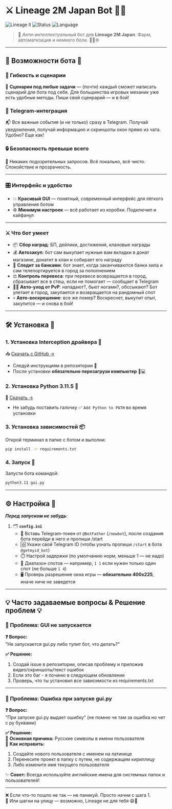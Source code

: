 # ⚔️ Lineage 2M Japan Bot 🤖🐉

![Lineage II](https://img.shields.io/badge/Lineage2-Mobile_JP-red?style=for-the-badge&logo=android)
![Status](https://img.shields.io/badge/status-Active-green?style=for-the-badge)
![Language](https://img.shields.io/badge/language-Python-blue?style=for-the-badge&logo=python)

> 🧠 *Анти-интеллектуальный* бот для **Lineage 2M Japan**. Фарм, автоматизация и немного боли. 😵‍💫⚙️

---

## 🚀 Возможности бота 🌟

### 🧠 Гибкость и сценарии  
🔹 **Сценарии под любые задачи** — (почти) каждый сможет написать сценарий для бота под себя. Для большинства игровых механик уже есть удобные методы. Пиши свой сценрарий — и в бой!

### 💬 Telegram-интеграция  
📬 Все важные события (и не только) сразу в Telegram. Получай уведомления, получай информацию и скриншоты окон прямо из чата. Удобно? Еще как!

### 🔒 Безопасность превыше всего  
🧪 Никаких подозрительных запросов. Всё локально, всё чисто. Спокойствие и прозрачность.

---

### 🎛️ Интерфейс и удобство  
- 💥 **Красивый GUI** — понятный, современный интерфейс для лёгкого управления ботом  
- ⚙️ **Минимум настроек** — всё работает из коробки. Подключил и кайфанул

---

### ⚔️ Что бот умеет  

- 📦 **Сбор наград**: БП, дейлики, достижения, клановые награды
- 💰 **Автозакуп**: бот сам выкупает нужные вам вкладки в донат магазине, донатит в клан и собирает его награду
- 🧪 **Следит за банками**: бот знает, когда заканчиваются банки хила и сам телепортируется в город за пополнением  
- ⚖️ **Контроль перевеса**: при перевесе возвращается в город, сбрасывает все в стеш, если не помогает — сообщает в Telegram  
- 🏃‍♂️ **Авто-уход от PvP**: нападают?, бьют ногами?, обссыкают? Бот улетает в город, закупается и возвращается на рандомный спот  
- 💀 **Авто-воскрешение**: все же помер? Воскреснет, выкупит опыт, закупится — и снова в бой!

---



## 🛠 Установка 🧰

### 1. Установка Interception драйвера 🔌
📥 [Скачать с GitHub →](https://github.com/oblitum/Interception)  
- Следуй инструкциям в репозитории 📖  
- После установки **обязательно перезагрузи компьютер** 🔁💻

### 2. Установка Python 3.11.5 🐍
🔗 [Скачать →](https://www.python.org/downloads/release/python-3115/)  
- Не забудь поставить галочку ✅ `Add Python to PATH` во время установки

### 3. Установка зависимостей 📦

Открой терминал в папке с ботом и выполни:

```bash
pip install -r requirements.txt
```

### 4. Запуск 🚀

Запусти бота командой:

```bash
python3.11 gui.py
```

---

## ⚙️ Настройка 🧩

***Перед запуском не забудь***:

1. 🗂️ **`config.ini`**  
   - 🤖 Вставь Telegram-токен от `@BotFather` (`/newbot`), после создания бота перейди в него и пропиши /start
   - 🆔 Укажи свой Telegram ID (чтобы узнать пропиши `/start` в бота `@getmyid_bot`)
   - ⏱️ Настрой задержки (по умолчанию норм, меньше 1 — не надо)  
   - 📍 Диапазон спотов — например, `1 1` если нужен только один спот (не больше `1 4`)
   - 🖥️ Проверь разрешение окна игры — **обязательно 400x225**, иначе ниче не заведется

---

## 💡 Часто задаваемые вопросы & Решение проблем 💡

### 🚫 Проблема: GUI не запускается
**❓ Вопрос:**  
"Не запускается gui.py либо тупит бот, что делать?"  

**✅ Решение:**  
1. Создай issue в репозитории, описав проблему и приложив видео/cкриншоты/текст ошибок
2. Если это баг - я починю в следующем обновлении  
3. Проверь, что ты установил все зависимости из requirements.txt

---

### 🚫️ Проблема: Ошибка при запуске gui.py
**❓ Вопрос:**  
"При запуске gui.py выдает ошибку" (не помню че там за ошибка но чет с ру буквами)

**✅ Решение:**  
🔹 **Основная причина:** Русские символы в имени пользователя  
🔹 **Как исправить:**  
1. Создайте нового пользователя с именем на латинице  
2. Перенесите проект в папку с путем, не содержащим кириллицу  
3. Либо измените имя текущего пользователя

✨ **Совет:** Всегда используйте английские имена для системных папок и пользователей! 

---

❌ Если что-то пошло не так — не паникуй. Просто начни с шага 1.  
🧘 Или шагни на улицу — возможно, Lineage не для тебя 😄🌳